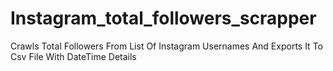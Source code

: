 # Instagram_total_followers_scrapper
Crawls Total Followers From List Of Instagram Usernames And Exports It To Csv File With DateTime Details
